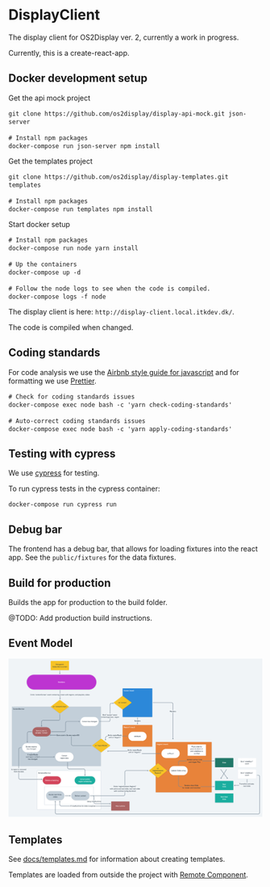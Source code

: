 # DisplayClient

The display client for OS2Display ver. 2, currently a work in progress.

Currently, this is a create-react-app.

## Docker development setup

Get the api mock project

```
git clone https://github.com/os2display/display-api-mock.git json-server

# Install npm packages
docker-compose run json-server npm install
```

Get the templates project

```
git clone https://github.com/os2display/display-templates.git templates

# Install npm packages
docker-compose run templates npm install
```

Start docker setup

```
# Install npm packages
docker-compose run node yarn install

# Up the containers
docker-compose up -d

# Follow the node logs to see when the code is compiled.
docker-compose logs -f node
```

The display client is here: `http://display-client.local.itkdev.dk/`.

The code is compiled when changed.

## Coding standards

For code analysis we use the [Airbnb style guide for javascript](https://github.com/airbnb/javascript) and for formatting we use [Prettier](https://github.com/prettier/prettier).

```
# Check for coding standards issues
docker-compose exec node bash -c 'yarn check-coding-standards'

# Auto-correct coding standards issues
docker-compose exec node bash -c 'yarn apply-coding-standards'
```

## Testing with cypress

We use [cypress](https://www.cypress.io/) for testing.

To run cypress tests in the cypress container:

```
docker-compose run cypress run
```

## Debug bar

The frontend has a debug bar, that allows for loading fixtures into the react app.
See the `public/fixtures` for the data fixtures.

## Build for production

Builds the app for production to the build folder.

@TODO: Add production build instructions.

## Event Model

![Event model](docs/EventModel.png)

## Templates

See [docs/templates.md](docs/templates.md) for information about creating templates.

Templates are loaded from outside the project with [Remote Component](https://github.com/Paciolan/remote-component).
